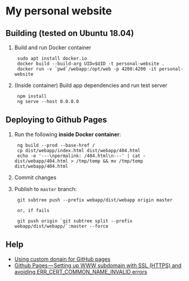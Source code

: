 # My personal website

## Building (tested on Ubuntu 18.04)

1. Build and run Docker container

        sudo apt install docker.io
        docker build --build-arg UID=$UID -t personal-website .
        docker run -v `pwd`/webapp:/opt/web -p 4200:4200 -it personal-website

2. (Inside container) Build app dependencies and run test server

        npm install
        ng serve --host 0.0.0.0

## Deploying to Github Pages

1. Run the following **inside Docker container**:

        ng build --prod --base-href /
        cp dist/webapp/index.html dist/webapp/404.html
        echo -e '---\npermalink: /404.html\n---' | cat - dist/webapp/404.html > /tmp/temp && mv /tmp/temp dist/webapp/404.html

2. Commit changes

3. Publish to `master` branch:

        git subtree push --prefix webapp/dist/webapp origin master
        
        or, if fails

        git push origin `git subtree split --prefix webapp/dist/webapp/`:master --force

## Help

- [Using custom donain for GitHub pages](https://medium.com/@hossainkhan/using-custom-domain-for-github-pages-86b303d3918a)
- [Github Pages — Setting up WWW subdomain with SSL (HTTPS) and avoiding ERR_CERT_COMMON_NAME_INVALID errors](https://medium.com/@monarchwadia/github-pages-setting-up-www-subdomain-with-ssl-https-aca9eca371d6)
